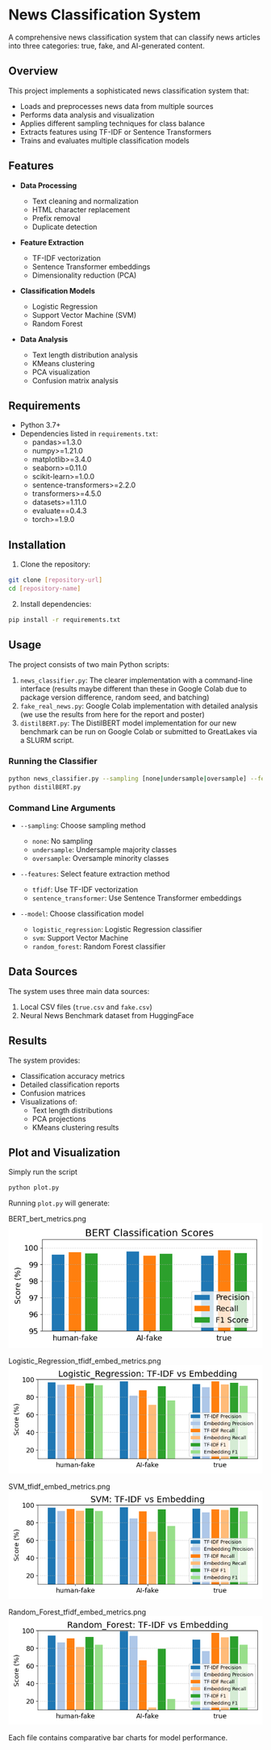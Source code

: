 # News Classification System

A comprehensive news classification system that can classify news articles into three categories: true, fake, and AI-generated content.

## Overview

This project implements a sophisticated news classification system that:
- Loads and preprocesses news data from multiple sources
- Performs data analysis and visualization
- Applies different sampling techniques for class balance
- Extracts features using TF-IDF or Sentence Transformers
- Trains and evaluates multiple classification models

## Features

- **Data Processing**
  - Text cleaning and normalization
  - HTML character replacement
  - Prefix removal
  - Duplicate detection

- **Feature Extraction**
  - TF-IDF vectorization
  - Sentence Transformer embeddings
  - Dimensionality reduction (PCA)

- **Classification Models**
  - Logistic Regression
  - Support Vector Machine (SVM)
  - Random Forest

- **Data Analysis**
  - Text length distribution analysis
  - KMeans clustering
  - PCA visualization
  - Confusion matrix analysis

## Requirements

- Python 3.7+
- Dependencies listed in `requirements.txt`:
  - pandas>=1.3.0
  - numpy>=1.21.0
  - matplotlib>=3.4.0
  - seaborn>=0.11.0
  - scikit-learn>=1.0.0
  - sentence-transformers>=2.2.0
  - transformers>=4.5.0
  - datasets>=1.11.0
  - evaluate==0.4.3
  - torch>=1.9.0
## Installation

1. Clone the repository:
```bash
git clone [repository-url]
cd [repository-name]
```

2. Install dependencies:
```bash
pip install -r requirements.txt
```

## Usage

The project consists of two main Python scripts:

1. `news_classifier.py`: The clearer implementation with a command-line interface (results maybe different than these in Google Colab due to package version difference, random seed, and batching)
2. `fake_real_news.py`: Google Colab implementation with detailed analysis (we use the results from here for the report and poster)
3. `distilBERT.py`: The DistilBERT model implementation for our new benchmark can be run on Google Colab or submitted to GreatLakes via a SLURM script.
### Running the Classifier

```bash
python news_classifier.py --sampling [none|undersample|oversample] --features [tfidf|sentence_transformer] --model [logistic_regression|svm|random_forest]
python distilBERT.py
```

### Command Line Arguments

- `--sampling`: Choose sampling method
  - `none`: No sampling
  - `undersample`: Undersample majority classes
  - `oversample`: Oversample minority classes

- `--features`: Select feature extraction method
  - `tfidf`: Use TF-IDF vectorization
  - `sentence_transformer`: Use Sentence Transformer embeddings

- `--model`: Choose classification model
  - `logistic_regression`: Logistic Regression classifier
  - `svm`: Support Vector Machine
  - `random_forest`: Random Forest classifier

## Data Sources

The system uses three main data sources:
1. Local CSV files (`true.csv` and `fake.csv`)
2. Neural News Benchmark dataset from HuggingFace

## Results

The system provides:
- Classification accuracy metrics
- Detailed classification reports
- Confusion matrices
- Visualizations of:
  - Text length distributions
  - PCA projections
  - KMeans clustering results

## Plot and Visualization
Simply run the script
```bash
python plot.py
```
Running `plot.py` will generate: 

BERT_bert_metrics.png\
![image](BERT_bert_metrics.png)

Logistic_Regression_tfidf_embed_metrics.png\
![image](Logistic_Regression_tfidf_embed_metrics.png)

SVM_tfidf_embed_metrics.png\
![image](SVM_tfidf_embed_metrics.png)

Random_Forest_tfidf_embed_metrics.png\
![image](Random_Forest_tfidf_embed_metrics.png)

Each file contains comparative bar charts for model performance.



